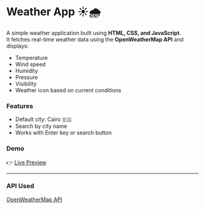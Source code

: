 # Weather App ☀️🌧️

A simple weather application built using **HTML, CSS, and JavaScript**.  
It fetches real-time weather data using the **OpenWeatherMap API** and displays:
- Temperature  
- Wind speed  
- Humidity  
- Pressure  
- Visibility  
- Weather icon based on current conditions  

### Features
- Default city: Cairo 🇪🇬  
- Search by city name  
- Works with Enter key or search button  

### Demo
👉 [Live Preview](https://mohamedhassan95.github.io/Weather-App/)

---

### API Used
[OpenWeatherMap API](https://openweathermap.org/)
